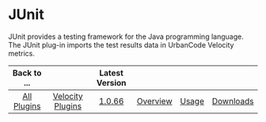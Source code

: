 
JUnit
=====


JUnit provides a testing framework for the Java programming language. The JUnit plug-in imports the test results data in
 UrbanCode Velocity metrics.


|Back to ...||Latest Version||||
| :---: | :---: | :---: | :---: | :---: | :---: |
|[All Plugins](../../index.md)|[Velocity Plugins](../README.md)|[1.0.66]()|[Overview](overview.md)|[Usage](usage.md)|[Downloads](downloads.md)|
